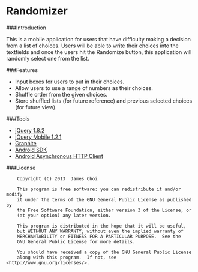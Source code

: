 Randomizer
==========

###Introduction

This is a mobile application for users that have difficulty making a decision from a list of choices. Users will be able to write their choices into the textfields and once the users hit the Randomize button, this application will randomly select one from the list.

###Features
 * Input boxes for users to put in their choices.
 * Allow users to use a range of numbers as their choices.
 * Shuffle order from the given choices.
 * Store shuffled lists (for future reference) and previous selected choices (for future view).

###Tools
 * [jQuery 1.8.2](http://jquery.com/)
 * [jQuery Mobile 1.2.1](http://jquerymobile.com/)
 * [Graphite](http://driftyco.github.io/graphite/)
 * [Android SDK](http://developer.android.com/sdk/installing/index.html)
 * [Android Asynchronous HTTP Client](http://loopj.com/android-async-http/)
  
###License
```
    Copyright (C) 2013  James Choi

    This program is free software: you can redistribute it and/or modify
    it under the terms of the GNU General Public License as published by
    the Free Software Foundation, either version 3 of the License, or
    (at your option) any later version.

    This program is distributed in the hope that it will be useful,
    but WITHOUT ANY WARRANTY; without even the implied warranty of
    MERCHANTABILITY or FITNESS FOR A PARTICULAR PURPOSE.  See the
    GNU General Public License for more details.

    You should have received a copy of the GNU General Public License
    along with this program.  If not, see <http://www.gnu.org/licenses/>.
```
